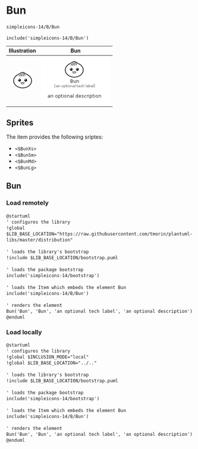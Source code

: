 # Bun


```text
simpleicons-14/B/Bun
```

```text
include('simpleicons-14/B/Bun')
```



| Illustration | Bun |
| :---: | :---: |
| ![illustration for Illustration](../../simpleicons-14/B/Bun.png) | ![illustration for Bun](../../simpleicons-14/B/Bun.Local.png) |



## Sprites
The item provides the following sriptes:

- `<$BunXs>`
- `<$BunSm>`
- `<$BunMd>`
- `<$BunLg>`





## Bun

### Load remotely
```plantuml
@startuml
' configures the library
!global $LIB_BASE_LOCATION="https://raw.githubusercontent.com/tmorin/plantuml-libs/master/distribution"

' loads the library's bootstrap
!include $LIB_BASE_LOCATION/bootstrap.puml

' loads the package bootstrap
include('simpleicons-14/bootstrap')

' loads the Item which embeds the element Bun
include('simpleicons-14/B/Bun')

' renders the element
Bun('Bun', 'Bun', 'an optional tech label', 'an optional description')
@enduml
```

### Load locally
```plantuml
@startuml
' configures the library
!global $INCLUSION_MODE="local"
!global $LIB_BASE_LOCATION="../.."

' loads the library's bootstrap
!include $LIB_BASE_LOCATION/bootstrap.puml

' loads the package bootstrap
include('simpleicons-14/bootstrap')

' loads the Item which embeds the element Bun
include('simpleicons-14/B/Bun')

' renders the element
Bun('Bun', 'Bun', 'an optional tech label', 'an optional description')
@enduml
```

